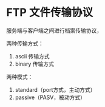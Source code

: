 # FTP 文件传输协议
服务端与客户端之间进行档案传输协议，

两种传输方式：
1. ascii 传输方式
2. binary 传输方式

两种模式：
1. standard（port方式，主动方式）
2. passive（PASV，被动方式）
